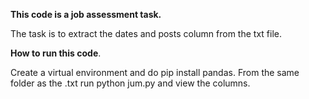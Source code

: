 **This code is a job assessment task.**

The task is to extract the dates and posts column from the txt file.

**How to run this code**.

Create a virtual environment and do pip install pandas.
From the same folder as the .txt  run python jum.py and view the columns.